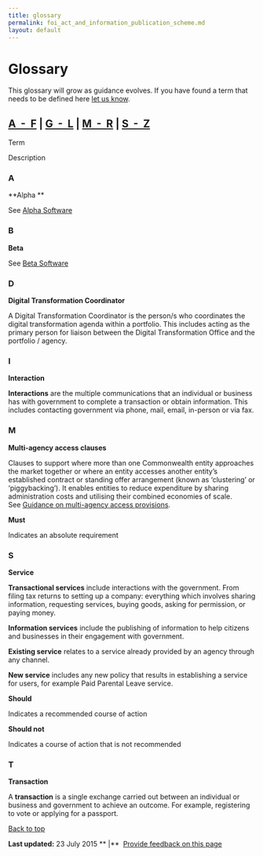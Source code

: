 ```yaml
---
title: glossary
permalink: foi_act_and_information_publication_scheme.md
layout: default
---
```

Glossary
========

This glossary will grow as guidance evolves. If you have found a term that needs to be defined here [let us know](../feedback%3Furl_from=foi_act_and_information_publication_scheme.md).

[A  -  F](foi_act_and_information_publication_scheme.md#a) | [G  -  L](foi_act_and_information_publication_scheme.md#g) | [M  -  R](foi_act_and_information_publication_scheme.md#m) | [S  -  Z](foi_act_and_information_publication_scheme.md#s)
---------------------------------------------------------------------------------------------

Term

Description

### A

**Alpha **

See [Alpha Software](http://techterms.com/definition/alpha_software)

### **B**

**Beta**

See [Beta Software](http://techterms.com/definition/beta_software)

### **D**

**Digital Transformation Coordinator**

A Digital Transformation Coordinator is the person/s who coordinates the digital transformation agenda within a portfolio. This includes acting as the primary person for liaison between the Digital Transformation Office and the portfolio / agency. 

### I

**Interaction**

**Interactions** are the multiple communications that an individual or business has with government to complete a transaction or obtain information. This includes contacting government via phone, mail, email, in-person or via fax.

### M

**Multi-agency access clauses**

Clauses to support where more than one Commonwealth entity approaches the market together or where an entity accesses another entity’s established contract or standing offer arrangement (known as ‘clustering’ or ‘piggybacking’). It enables entities to reduce expenditure by sharing administration costs and utilising their combined economies of scale. See [Guidance on multi-agency access provisions](http://www.finance.gov.au/policy-guides-procurement/portfolio-panel/multi-agency-access-provisions/).

**Must**

Indicates an absolute requirement

### S

**Service**

**Transactional services** include interactions with the government. From filing tax returns to setting up a company: everything which involves sharing information, requesting services, buying goods, asking for permission, or paying money. 

**Information services** include the publishing of information to help citizens and businesses in their engagement with government. 

**Existing service** relates to a service already provided by an agency through any channel. 

**New service** includes any new policy that results in establishing a service for users, for example Paid Parental Leave service.

**Should**

Indicates a recommended course of action

**Should not**

Indicates a course of action that is not recommended

### T

**Transaction**

A **transaction** is a single exchange carried out between an individual or business and government to achieve an outcome. For example, registering to vote or applying for a passport.

[Back to top](foi_act_and_information_publication_scheme.md#)

**Last updated:** 23 July 2015 ** |**  [Provide feedback on this page](../feedback%3Furl_from=foi_act_and_information_publication_scheme.md)

